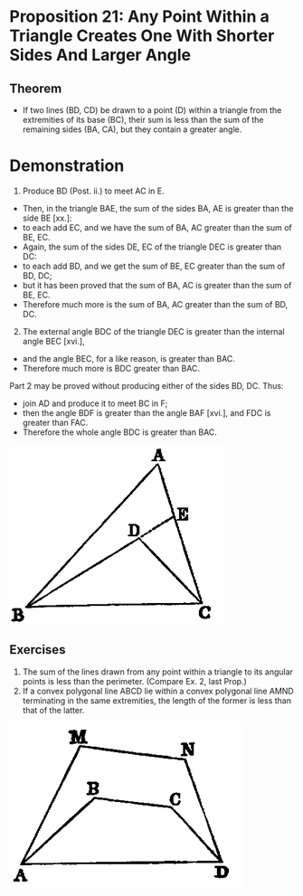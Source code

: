 
# Proposition 21: Any Point Within a Triangle Creates One With Shorter Sides And Larger Angle

## Theorem
* If two lines (BD, CD) be drawn to a point (D) within a triangle from the extremities of its base (BC), their sum is less than the sum of the remaining sides (BA, CA), but they contain a greater angle.


# Demonstration
1. Produce BD (Post. ii.) to meet AC in E.
  * Then, in the triangle BAE, the sum of the sides BA, AE is greater than the side BE [xx.]:
  * to each add EC, and we have the sum of BA, AC greater than the sum of BE, EC.
  * Again, the sum of the sides DE, EC of the triangle DEC is greater than DC:
  * to each add BD, and we get the sum of BE, EC greater than the sum of BD, DC;
  * but it has been proved that the sum of BA, AC is greater than the sum of BE, EC.
  * Therefore much more is the sum of BA, AC greater than the sum of BD, DC.

2. The external angle BDC of the triangle DEC is greater than the internal angle BEC [xvi.],
  * and the angle BEC, for a like reason, is greater than BAC.
  * Therefore much more is BDC greater than BAC.

Part 2 may be proved without producing either of the sides BD, DC. Thus:
* join AD and produce it to meet BC in F;
* then the angle BDF is greater than the angle BAF [xvi.], and FDC is greater than FAC.
* Therefore the whole angle BDC is greater than BAC.

![Proposition 21](f037.png)

## Exercises

1. The sum of the lines drawn from any point within a triangle to its angular points is less than the perimeter. (Compare Ex. 2, last Prop.)
2. If a convex polygonal line ABCD lie within a convex polygonal line AMND terminating in the same extremities, the length of the former is less than that of the latter.

![Proposition 21 Ex 2](f038.png)
